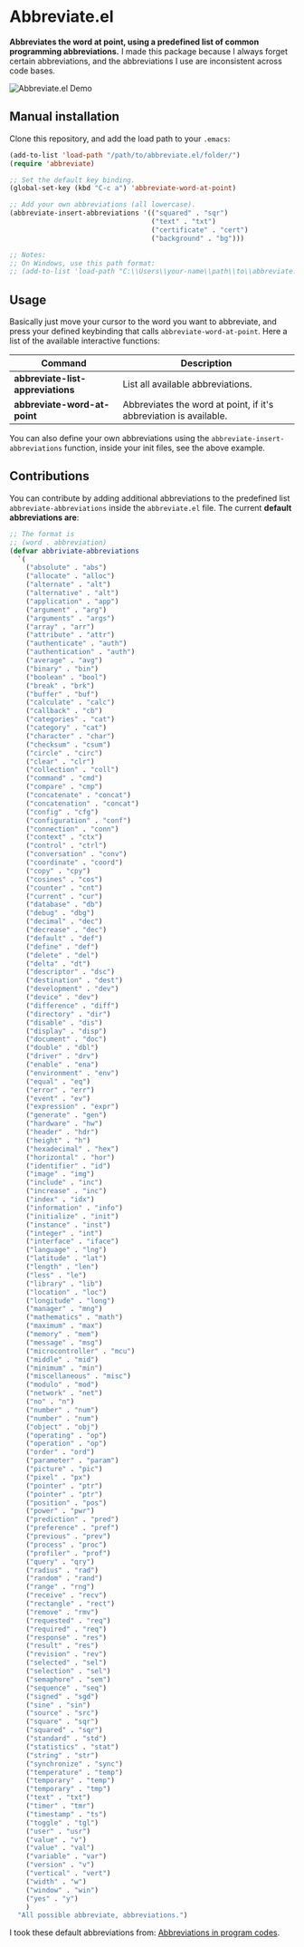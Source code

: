 # Abbreviate.el

**Abbreviates the word at point, using a predefined list of common programming
abbreviations.** I made this package because I always forget certain
abbreviations, and the abbreviations I use are inconsistent across code
bases.

![Abbreviate.el Demo](https://raw.githubusercontent.com/VernonGrant/abbreviate.el/main/img/demo.gif)

## Manual installation

Clone this repository, and add the load path to your `.emacs`:

```lisp
(add-to-list 'load-path "/path/to/abbreviate.el/folder/")
(require 'abbreviate)

;; Set the default key binding.
(global-set-key (kbd "C-c a") 'abbreviate-word-at-point)

;; Add your own abbreviations (all lowercase).
(abbreviate-insert-abbreviations '(("squared" . "sqr")
                                   ("text" . "txt")
                                   ("certificate" . "cert")
                                   ("background" . "bg")))

;; Notes:
;; On Windows, use this path format:
;; (add-to-list 'load-path "C:\\Users\\your-name\\path\\to\\abbreviate.el\\folder\\")
```

## Usage

Basically just move your cursor to the word you want to abbreviate, and press
your defined keybinding that calls `abbreviate-word-at-point`. Here a list of
the available interactive functions:

| Command                           | Description                                                       |
|-----------------------------------|-------------------------------------------------------------------|
| **abbreviate-list-appreviations** | List all available abbreviations.                                 |
| **abbreviate-word-at-point**      | Abbreviates the word at point, if it's abbreviation is available. |

You can also define your own abbreviations using the
`abbreviate-insert-abbreviations` function, inside your init files, see the
above example.

## Contributions

You can contribute by adding additional abbreviations to the predefined list
`abbreviate-abbreviations` inside the `abbreviate.el` file. The current
**default abbreviations are**:

```lisp
;; The format is
;; (word . abbreviation)
(defvar abbriviate-abbreviations
  `(
    ("absolute" . "abs")
    ("allocate" . "alloc")
    ("alternate" . "alt")
    ("alternative" . "alt")
    ("application" . "app")
    ("argument" . "arg")
    ("arguments" . "args")
    ("array" . "arr")
    ("attribute" . "attr")
    ("authenticate" . "auth")
    ("authentication" . "auth")
    ("average" . "avg")
    ("binary" . "bin")
    ("boolean" . "bool")
    ("break" . "brk")
    ("buffer" . "buf")
    ("calculate" . "calc")
    ("callback" . "cb")
    ("categories" . "cat")
    ("category" . "cat")
    ("character" . "char")
    ("checksum" . "csum")
    ("circle" . "circ")
    ("clear" . "clr")
    ("collection" . "coll")
    ("command" . "cmd")
    ("compare" . "cmp")
    ("concatenate" . "concat")
    ("concatenation" . "concat")
    ("config" . "cfg")
    ("configuration" . "conf")
    ("connection" . "conn")
    ("context" . "ctx")
    ("control" . "ctrl")
    ("conversation" . "conv")
    ("coordinate" . "coord")
    ("copy" . "cpy")
    ("cosines" . "cos")
    ("counter" . "cnt")
    ("current" . "cur")
    ("database" . "db")
    ("debug" . "dbg")
    ("decimal" . "dec")
    ("decrease" . "dec")
    ("default" . "def")
    ("define" . "def")
    ("delete" . "del")
    ("delta" . "dt")
    ("descriptor" . "dsc")
    ("destination" . "dest")
    ("development" . "dev")
    ("device" . "dev")
    ("difference" . "diff")
    ("directory" . "dir")
    ("disable" . "dis")
    ("display" . "disp")
    ("document" . "doc")
    ("double" . "dbl")
    ("driver" . "drv")
    ("enable" . "ena")
    ("environment" . "env")
    ("equal" . "eq")
    ("error" . "err")
    ("event" . "ev")
    ("expression" . "expr")
    ("generate" . "gen")
    ("hardware" . "hw")
    ("header" . "hdr")
    ("height" . "h")
    ("hexadecimal" . "hex")
    ("horizontal" . "hor")
    ("identifier" . "id")
    ("image" . "img")
    ("include" . "inc")
    ("increase" . "inc")
    ("index" . "idx")
    ("information" . "info")
    ("initialize" . "init")
    ("instance" . "inst")
    ("integer" . "int")
    ("interface" . "iface")
    ("language" . "lng")
    ("latitude" . "lat")
    ("length" . "len")
    ("less" . "le")
    ("library" . "lib")
    ("location" . "loc")
    ("longitude" . "long")
    ("manager" . "mng")
    ("mathematics" . "math")
    ("maximum" . "max")
    ("memory" . "mem")
    ("message" . "msg")
    ("microcontroller" . "mcu")
    ("middle" . "mid")
    ("minimum" . "min")
    ("miscellaneous" . "misc")
    ("modulo" . "mod")
    ("network" . "net")
    ("no" . "n")
    ("number" . "num")
    ("number" . "num")
    ("object" . "obj")
    ("operating" . "op")
    ("operation" . "op")
    ("order" . "ord")
    ("parameter" . "param")
    ("picture" . "pic")
    ("pixel" . "px")
    ("pointer" . "ptr")
    ("pointer" . "ptr")
    ("position" . "pos")
    ("power" . "pwr")
    ("prediction" . "pred")
    ("preference" . "pref")
    ("previous" . "prev")
    ("process" . "proc")
    ("profiler" . "prof")
    ("query" . "qry")
    ("radius" . "rad")
    ("random" . "rand")
    ("range" . "rng")
    ("receive" . "recv")
    ("rectangle" . "rect")
    ("remove" . "rmv")
    ("requested" . "req")
    ("required" . "req")
    ("response" . "res")
    ("result" . "res")
    ("revision" . "rev")
    ("selected" . "sel")
    ("selection" . "sel")
    ("semaphore" . "sem")
    ("sequence" . "seq")
    ("signed" . "sgd")
    ("sine" . "sin")
    ("source" . "src")
    ("square" . "sqr")
    ("squared" . "sqr")
    ("standard" . "std")
    ("statistics" . "stat")
    ("string" . "str")
    ("synchronize" . "sync")
    ("temperature" . "temp")
    ("temporary" . "temp")
    ("temporary" . "tmp")
    ("text" . "txt")
    ("timer" . "tmr")
    ("timestamp" . "ts")
    ("toggle" . "tgl")
    ("user" . "usr")
    ("value" . "v")
    ("value" . "val")
    ("variable" . "var")
    ("version" . "v")
    ("vertical" . "vert")
    ("width" . "w")
    ("window" . "win")
    ("yes" . "y")
    )
  "All possible abbreviate, abbreviations.")
```

I took these default abbreviations from: [Abbreviations in program
codes](https://github.com/kisvegabor/abbreviations-in-code).
